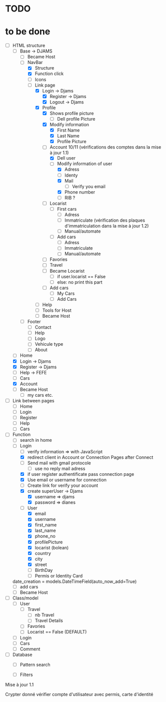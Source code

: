 # TODO

# to be done 

- [ ] HTML structure
    - [ ] Base -> DJAMS
        - [ ] Became Host
        - [ ] NavBar
            - [X] Structure
            - [X] Function click
            - [ ] Icons
            - [ ] Link page
                - [X] Login -> Djams
                    - [X] Register -> Djams
                    - [X] Logout -> Djams
                - [X] Profile
                    - [X] Shows profile picture
                        - [ ] Dell profile Picture
                    - [X] Modify information 
                        - [X] First Name
                        - [X] Last Name
                        - [X] Profile Picture
                    - [ ] Account 10/11 (vérifications des comptes dans la mise à jour 1.1)
                        - [X] Dell user
                        - [ ] Modify information of user
                            - [X] Adress
                            - [ ] Identy
                            - [X] Mail
                                - [ ] Verify you email
                            - [X] Phone number
                            - [ ] RIB ?
                    - [ ] Locarist
                        - [ ] First cars
                            - [ ] Adress
                            - [ ] Immatriculate (vérification des plaques d'immatriculation dans la mise à jour 1.2)
                            - [ ] Manual/automate
                        - [ ] Add cars
                            - [ ] Adress
                            - [ ] Immatriculate
                            - [ ] Manual/automate
                    - [ ] Favories
                    - [ ] Travel
                    - [ ] Became Locarist
                        - [ ] if user.locarist == False
                        - [ ] else: no print this part
                    - [ ] Add cars
                        - [ ] My Cars
                        - [ ] Add Cars
                - [ ] Help
                - [ ] Tools for Host
                - [ ] Became Host
        - [ ] Footer
            - [ ] Contact
            - [ ] Help
            - [ ] Logo
            - [ ] Vehicule type
            - [ ] About
    - [ ] Home
    - [X] Login -> Djams
    - [X] Register -> Djams
    - [ ] Help -> FEFE
    - [ ] Cars
    - [X] Account
    - [ ] Became Host
        - [ ] my cars
        etc.
    
- [ ] Link between pages
    - [ ] Home
    - [ ] Login
    - [ ] Register
    - [ ] Help
    - [ ] Cars

- [ ] Function
    - [ ] search in home 
    - [ ] Login
        - [ ] verify information => with JavaScript
        - [X] redirect client in Account or Connection Pages after Connect
        - [ ] Send mail with gmail protocole
            - [ ] use no reply mail adress
        - [X] if user register authentificate pass connection page
        - [X] Use email or username for connection
        - [ ] Create link for verify your account
        - [X] create superUser -> Djams
            - [X] username => djams
            - [X] password => dianes
        - [ ] User
            - [X] email
            - [X] username
            - [X] first_name
            - [X] last_name
            - [X] phone_no
            - [X] profilePicture
            - [X] locarist (bolean)
            - [X] country
            - [X] city
            - [X] street
            - [ ] BirthDay
            - [ ] Permis or Identity Card

    date_creation = models.DateTimeField(auto_now_add=True)
    - [ ] add cars
    - [ ] Became Host

- [ ] Class/model
    - [ ] User
        - [ ] Travel
            - [ ] nb Travel
            - [ ] Travel Details
        - [ ] Favories
        - [ ] Locarist == False (DEFAULT)
    - [ ] Login
    - [ ] Cars
    - [ ] Comment
- [ ] Database
    - [ ] Pattern search
    - [ ] Filters





Mise à jour 1.1

Crypter donné
vérifier compte d'utilisateur avec permis, carte d'identité

